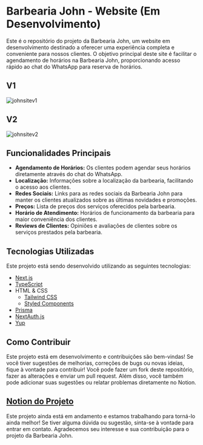 # Barbearia John - Website (Em Desenvolvimento)

Este é o repositório do projeto da Barbearia John, um website em desenvolvimento destinado a oferecer uma experiência completa e conveniente para nossos clientes. O objetivo principal deste site é facilitar o agendamento de horários na Barbearia John, proporcionando acesso rápido ao chat do WhatsApp para reserva de horários.

## V1
![johnsitev1](public/john.gif)

## V2
![johnsitev2](public/john2.gif)

## Funcionalidades Principais

- **Agendamento de Horários:** Os clientes podem agendar seus horários diretamente através do chat do WhatsApp.
- **Localização:** Informações sobre a localização da barbearia, facilitando o acesso aos clientes.
- **Redes Sociais:** Links para as redes sociais da Barbearia John para manter os clientes atualizados sobre as últimas novidades e promoções.
- **Preços:** Lista de preços dos serviços oferecidos pela barbearia.
- **Horário de Atendimento:** Horários de funcionamento da barbearia para maior conveniência dos clientes.
- **Reviews de Clientes:** Opiniões e avaliações de clientes sobre os serviços prestados pela barbearia.

## Tecnologias Utilizadas

Este projeto está sendo desenvolvido utilizando as seguintes tecnologias:

- [Next.js](https://nextjs.org/)
- [TypeScript](https://www.typescriptlang.org/)
- HTML & CSS
  - [Tailwind CSS](https://tailwindcss.com/)
  - [Styled Components](https://styled-components.com/)
- [Prisma](https://www.prisma.io/)
- [NextAuth.js](https://next-auth.js.org/)
- [Yup](https://github.com/jquense/yup)

## Como Contribuir

Este projeto está em desenvolvimento e contribuições são bem-vindas! Se você tiver sugestões de melhorias, correções de bugs ou novas ideias, fique à vontade para contribuir! Você pode fazer um fork deste repositório, fazer as alterações e enviar um pull request. Além disso, você também pode adicionar suas sugestões ou relatar problemas diretamente no Notion. 

## [Notion do Projeto](https://www.notion.so/Barbearia-John-Project-de827a5c3f514c0c990af1515fb1ee0f?pvs=4)

Este projeto ainda está em andamento e estamos trabalhando para torná-lo ainda melhor! Se tiver alguma dúvida ou sugestão, sinta-se à vontade para entrar em contato. Agradecemos seu interesse e sua contribuição para o projeto da Barbearia John.
